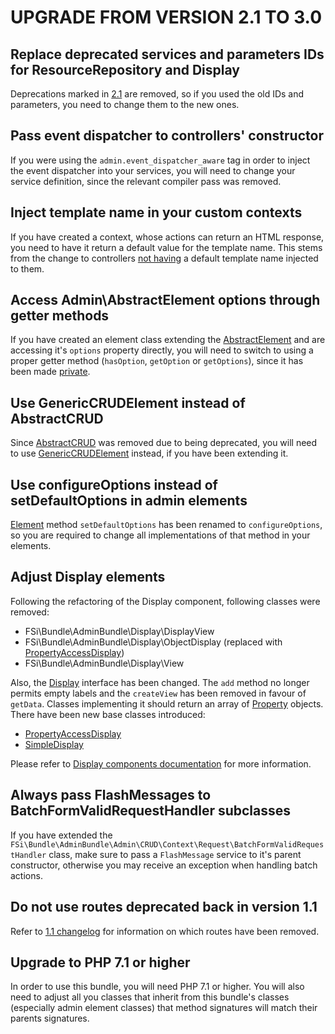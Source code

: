 # UPGRADE FROM VERSION 2.1 TO 3.0

## Replace deprecated services and parameters IDs for ResourceRepository and Display

Deprecations marked in [2.1](CHANGELOG-2.1.md#deprecated-inconsintent-service-definitions-and-parameters-for-resourcerepository-and-display-contexts)
are removed, so if you used the old IDs and parameters, you need to change them to
the new ones.

## Pass event dispatcher to controllers' constructor

If you were using the `admin.event_dispatcher_aware` tag in order to inject the
event dispatcher into your services, you will need to change your service definition,
since the relevant compiler pass was removed.

## Inject template name in your custom contexts

If you have created a context, whose actions can return an HTML response, you need
to have it return a default value for the template name. This stems from the change
to controllers [not having](CHANGELOG-3.0.md#default-response-templates-are-injected-into-contexts)
a default template name injected to them.

## Access Admin\AbstractElement options through getter methods

If you have created an element class extending the [AbstractElement](Admin/AbstractElement.php)
and are accessing it's `options` property directly, you will need to switch to
using a proper getter method (`hasOption`, `getOption` or `getOptions`), since it
has been made [private](CHANGELOG-3.0.md#resolving-adminabstractelement-options-only-on-first-use).

## Use GenericCRUDElement instead of AbstractCRUD

Since [AbstractCRUD](Admin/CRUD/AbstractCRUD.php) was removed due to being deprecated,
you will need to use [GenericCRUDElement](Admin/CRUD/GenericCRUDElement.php) instead,
if you have been extending it.

## Use configureOptions instead of setDefaultOptions in admin elements

[Element](Admin/Element.php) method `setDefaultOptions` has been renamed to `configureOptions`,
so you are required to change all implementations of that method in your elements.

## Adjust Display elements

Following the refactoring of the Display component, following classes were removed:

- FSi\Bundle\AdminBundle\Display\DisplayView
- FSi\Bundle\AdminBundle\Display\ObjectDisplay (replaced with [PropertyAccessDisplay](Display/PropertyAccessDisplay.php))
- FSi\Bundle\AdminBundle\Display\View

Also, the [Display](Display/Display.php) interface has been changed. The `add`
method no longer permits empty labels and the `createView` has been removed in
favour of `getData`. Classes implementing it should return an array of [Property](Display/Property.php)
objects. There have been new base classes introduced:

- [PropertyAccessDisplay](Display/PropertyAccessDisplay.php)
- [SimpleDisplay](Display/SimpleDisplay.php)

Please refer to [Display components documentation](Resources/doc/admin_element_display.md) for
more information.

## Always pass FlashMessages to BatchFormValidRequestHandler subclasses

If you have extended the `FSi\Bundle\AdminBundle\Admin\CRUD\Context\Request\BatchFormValidRequestHandler`
class, make sure to pass a `FlashMessage` service to it's parent constructor, otherwise you
may receive an exception when handling batch actions.

## Do not use routes deprecated back in version 1.1

Refer to [1.1 changelog](CHANGELOG-1.1.md) for information on which routes have been removed.

## Upgrade to PHP 7.1 or higher

In order to use this bundle, you will need PHP 7.1 or higher. You will also need to adjust all you classes
that inherit from this bundle's classes (especially admin element classes) that method signatures will match
their parents signatures.
